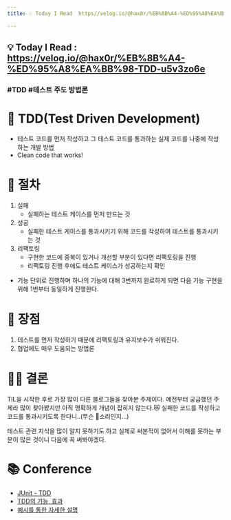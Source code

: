```yaml
---
title: 💡 Today I Read  https//velog.io/@hax0r/%EB%8B%A4-%ED%95%A8%EA%BB%98-TDD-u5v3zo6e

---
```

## 💡 Today I Read : https://velog.io/@hax0r/%EB%8B%A4-%ED%95%A8%EA%BB%98-TDD-u5v3zo6e

### #TDD #테스트 주도 방법론

# 🔩 TDD(Test Driven Development)
- 테스트 코드를 먼저 작성하고 그 테스트 코드를 통과하는 실제 코드를 나중에 작성하는 개발 방법
- Clean code that works!

# 🔄 절차
1. 실패
    - 실패하는 테스트 케이스를 먼저 만드는 것
2. 성공
    - 실패한 테스트 케이스를 통과시키기 위해 코드를 작성하여 테스트를 통과시키는 것
3. 리팩토링
    - 구현한 코드에 중복이 있거나 개선할 부분이 있다면 리팩토링을 진행
    - 리팩토링 진행 후에도 테스트 케이스가 성공하는지 확인

- 기능 단위로 진행하며 하나의 기능에 대해 3번까지 완료하게 되면 다음 기능 구현을 위해 1번부터 동일하게 진행한다.

# 🔎 장점
1. 테스트를 먼저 작성하기 때문에 리팩토링과 유지보수가 쉬워진다.
2. 협업에도 매우 도움되는 방법론

# 👩‍⚖️ 결론
TIL을 시작한 후로 가장 많이 다른 블로그들을 찾아본 주제이다.
예전부터 궁금했던 주제라 많이 찾아봤지만 아직 명확하게 개념이 잡히지 않는다.😿
실패한 코드를 작성하고 코드를 통과시키도록 한다니..(무슨 🐶소리인지...)

테스트 관련 지식을 많이 알지 못하기도 하고 실제로 써본적이 없어서 이해를 못하는 부분이 많은 것이니 다음에 꼭 써봐야겠다.

# 📚 Conference

- [JUnit - TDD](https://velog.io/@minholee_93/2020-01-16-0901-%EC%9E%91%EC%84%B1%EB%90%A8-dak5fzblgc)
- [TDD의 기능, 효과](https://velog.io/@kimu2370/TDD%ED%85%8C%EC%8A%A4%ED%8A%B8-%EC%A3%BC%EB%8F%84-%EA%B0%9C%EB%B0%9C)
- [예시를 통한 자세한 설명](https://velog.io/@04_miffy/TDD)